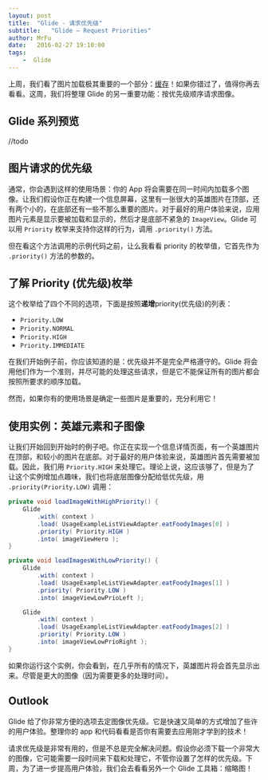 ```yaml
---
layout: post
title:  "Glide - 请求优先级"
subtitle:   "Glide — Request Priorities"
author: MrFu
date:   2016-02-27 19:10:00
tags:
    -  Glide
---
```



上周，我们看了图片加载极其重要的一个部分：[缓存](https://futurestud.io/blog/glide-caching-basics/)！如果你错过了，值得你再去看看。这周，我们将整理 Glide 的另一重要功能：按优先级顺序请求图像。

## Glide 系列预览

//todo

## 图片请求的优先级

通常，你会遇到这样的使用场景：你的 App 将会需要在同一时间内加载多个图像。让我们假设你正在构建一个信息屏幕，这里有一张很大的英雄图片在顶部，还有两个小的，在底部还有一些不那么重要的图片。对于最好的用户体验来说，应用图片元素是显示要被加载和显示的，然后才是底部不紧急的 `ImageView`。Glide 可以用 `Priority` 枚举来支持你这样的行为，调用 `.priority()` 方法。

但在看这个方法调用的示例代码之前，让么我看看 priority 的枚举值，它首先作为 `.priority()` 方法的参数的。

## 了解 Priority (优先级)枚举

这个枚举给了四个不同的选项，下面是按照**递增**priority(优先级)的列表：

* `Priority.LOW`
* `Priority.NORMAL`
* `Priority.HIGH`
* `Priority.IMMEDIATE`

在我们开始例子前，你应该知道的是：优先级并不是完全严格遵守的。Glide 将会用他们作为一个准则，并尽可能的处理这些请求，但是它不能保证所有的图片都会按照所要求的顺序加载。

然而，如果你有的使用场景是确定一些图片是重要的，充分利用它！

## 使用实例：英雄元素和子图像

让我们开始回到开始时的例子吧。你正在实现一个信息详情页面，有一个英雄图片在顶部，和较小的图片在底部。对于最好的用户体验来说，英雄图片首先需要被加载。因此，我们用 `Priority.HIGH` 来处理它。理论上说，这应该够了，但是为了让这个实例增加点趣味，我们也将底层图像分配给低优先级，用 `.priority(Priority.LOW)` 调用：

```java
private void loadImageWithHighPriority() {  
    Glide
        .with( context )
        .load( UsageExampleListViewAdapter.eatFoodyImages[0] )
        .priority( Priority.HIGH )
        .into( imageViewHero );
}

private void loadImagesWithLowPriority() {  
    Glide
        .with( context )
        .load( UsageExampleListViewAdapter.eatFoodyImages[1] )
        .priority( Priority.LOW )
        .into( imageViewLowPrioLeft );

    Glide
        .with( context )
        .load( UsageExampleListViewAdapter.eatFoodyImages[2] )
        .priority( Priority.LOW )
        .into( imageViewLowPrioRight );
}
```

如果你运行这个实例，你会看到，在几乎所有的情况下，英雄图片将会首先显示出来。尽管是更大的图像（因为需要更多的处理时间）。

## Outlook

Glide 给了你非常方便的选项去定图像优先级。它是快速又简单的方式增加了些许的用户体验。整理你的 app 和代码看看是否你有需要去应用刚才学到的技术！

请求优先级是非常有用的，但是不总是完全解决问题。假设你必须下载一个非常大的图像，它可能需要一段时间来下载和处理它，不管你设置了怎样的优先级。下周，为了进一步提高用户体验，我们会去看看另外一个 Glide 工具箱：缩略图！